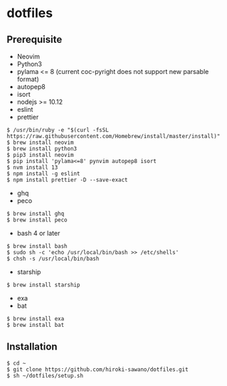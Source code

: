 # dotfiles

## Prerequisite
* Neovim
* Python3
* pylama <= 8 (current coc-pyright does not support new parsable format)
* autopep8
* isort
* nodejs >= 10.12
* eslint
* prettier

```
$ /usr/bin/ruby -e "$(curl -fsSL https://raw.githubusercontent.com/Homebrew/install/master/install)"
$ brew install neovim
$ brew install python3
$ pip3 install neovim
$ pip install 'pylama<=8' pynvim autopep8 isort
$ nvm install 13
$ npm install -g eslint
$ npm install prettier -D --save-exact
```

* ghq
* peco

```
$ brew install ghq
$ brew install peco
```

* bash 4 or later

```
$ brew install bash
$ sudo sh -c 'echo /usr/local/bin/bash >> /etc/shells'
$ chsh -s /usr/local/bin/bash
```

* starship

```
$ brew install starship
```

* exa
* bat

```
$ brew install exa
$ brew install bat
```

## Installation

```
$ cd ~
$ git clone https://github.com/hiroki-sawano/dotfiles.git
$ sh ~/dotfiles/setup.sh
```
